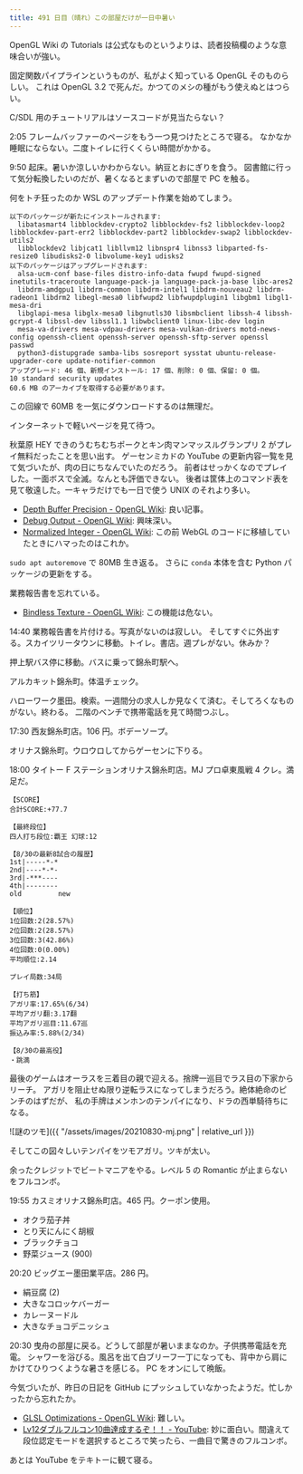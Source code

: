 ```yaml
---
title: 491 日目（晴れ）この部屋だけが一日中暑い
---
```


OpenGL Wiki の Tutorials は公式なものというよりは、読者投稿欄のような意味合いが強い。

固定関数パイプラインというものが、私がよく知っている OpenGL そのものらしい。
これは OpenGL 3.2 で死んだ。かつてのメシの種がもう使えぬとはつらい。

C/SDL 用のチュートリアルはソースコードが見当たらない？

2:05 フレームバッファーのページをもう一つ見つけたところで寝る。
なかなか睡眠にならない。二度トイレに行くくらい時間がかかる。

9:50 起床。暑いか涼しいかわからない。納豆とおにぎりを食う。
図書館に行って気分転換したいのだが、暑くなるとまずいので部屋で PC を触る。

何をトチ狂ったのか WSL のアップデート作業を始めてしまう。

```text
以下のパッケージが新たにインストールされます:
  libatasmart4 libblockdev-crypto2 libblockdev-fs2 libblockdev-loop2 libblockdev-part-err2 libblockdev-part2 libblockdev-swap2 libblockdev-utils2
  libblockdev2 libjcat1 libllvm12 libnspr4 libnss3 libparted-fs-resize0 libudisks2-0 libvolume-key1 udisks2
以下のパッケージはアップグレードされます:
  alsa-ucm-conf base-files distro-info-data fwupd fwupd-signed inetutils-traceroute language-pack-ja language-pack-ja-base libc-ares2
  libdrm-amdgpu1 libdrm-common libdrm-intel1 libdrm-nouveau2 libdrm-radeon1 libdrm2 libegl-mesa0 libfwupd2 libfwupdplugin1 libgbm1 libgl1-mesa-dri
  libglapi-mesa libglx-mesa0 libgnutls30 libsmbclient libssh-4 libssh-gcrypt-4 libssl-dev libssl1.1 libwbclient0 linux-libc-dev login
  mesa-va-drivers mesa-vdpau-drivers mesa-vulkan-drivers motd-news-config openssh-client openssh-server openssh-sftp-server openssl passwd
  python3-distupgrade samba-libs sosreport sysstat ubuntu-release-upgrader-core update-notifier-common
アップグレード: 46 個、新規インストール: 17 個、削除: 0 個、保留: 0 個。
10 standard security updates
60.6 MB のアーカイブを取得する必要があります。
```

この回線で 60MB を一気にダウンロードするのは無理だ。

インターネットで軽いページを見て待つ。

秋葉原 HEY できのうむちむちポークとキン肉マンマッスルグランプリ 2 がプレイ無料だったことを思い出す。
ゲーセンミカドの YouTube の更新内容一覧を見て気づいたが、肉の日にちなんでいたのだろう。
前者はせっかくなのでプレイした。一面ボスで全滅。なんとも評価できない。
後者は筐体上のコマンド表を見て敬遠した。一キャラだけでも一日で使う UNIX のそれより多い。

* [Depth Buffer Precision - OpenGL Wiki](https://www.khronos.org/opengl/wiki/Depth_Buffer_Precision):
  良い記事。
* [Debug Output - OpenGL Wiki](https://www.khronos.org/opengl/wiki/Debug_Output):
  興味深い。
* [Normalized Integer - OpenGL Wiki](https://www.khronos.org/opengl/wiki/Normalized_Integer):
  この前 WebGL のコードに移植していたときにハマったのはこれか。

`sudo apt autoremove` で 80MB 生き返る。
さらに `conda` 本体を含む Python パッケージの更新をする。

業務報告書を忘れている。

* [Bindless Texture - OpenGL Wiki](https://www.khronos.org/opengl/wiki/Bindless_Texture):
  この機能は危ない。

14:40 業務報告書を片付ける。写真がないのは寂しい。
そしてすぐに外出する。スカイツリータウンに移動。トイレ。書店。週プレがない。休みか？

押上駅バス停に移動。バスに乗って錦糸町駅へ。

アルカキット錦糸町。体温チェック。

ハローワーク墨田。検索。一週間分の求人しか見なくて済む。そしてろくなものがない。終わる。
二階のベンチで携帯電話を見て時間つぶし。

17:30 西友錦糸町店。106 円。ボデーソープ。

オリナス錦糸町。ウロウロしてからゲーセンに下りる。

18:00 タイトー F ステーションオリナス錦糸町店。MJ プロ卓東風戦 4 クレ。満足だ。

```text
【SCORE】
合計SCORE:+77.7

【最終段位】
四人打ち段位:覇王 幻球:12

【8/30の最新8試合の履歴】
1st|-----*-*
2nd|----*-*-
3rd|-***----
4th|--------
old         new

【順位】
1位回数:2(28.57%)
2位回数:2(28.57%)
3位回数:3(42.86%)
4位回数:0(0.00%)
平均順位:2.14

プレイ局数:34局

【打ち筋】
アガリ率:17.65%(6/34)
平均アガリ翻:3.17翻
平均アガリ巡目:11.67巡
振込み率:5.88%(2/34)

【8/30の最高役】
・跳満
```

最後のゲームはオーラスを三着目の親で迎える。捨牌一巡目でラス目の下家からリーチ。
アガリを阻止せぬ限り逆転ラスになってしまうだろう。絶体絶命のピンチのはずだが、
私の手牌はメンホンのテンパイになり、ドラの西単騎待ちになる。

![謎のツモ]({{ "/assets/images/20210830-mj.png" | relative_url }})

そしてこの図々しいテンパイをツモアガリ。ツキが太い。

余ったクレジットでビートマニアをやる。レベル 5 の Romantic が止まらないをフルコンボ。

19:55 カスミオリナス錦糸町店。465 円。クーポン使用。

* オクラ茄子丼
* とり天にんにく胡椒
* ブラックチョコ
* 野菜ジュース (900)

20:20 ビッグエー墨田業平店。286 円。

* 絹豆腐 (2)
* 大きなコロッケバーガー
* カレーヌードル
* 大きなチョコデニッシュ

20:30 曳舟の部屋に戻る。どうして部屋が暑いままなのか。子供携帯電話を充電。
シャワーを浴びる。風呂を出て白ブリーフ一丁になっても、背中から肩にかけてひりつくような暑さを感じる。
PC をオンにして晩飯。

今気づいたが、昨日の日記を GitHub にプッシュしていなかったようだ。忙しかったから忘れたか。

* [GLSL Optimizations - OpenGL Wiki](https://www.khronos.org/opengl/wiki/GLSL_Optimizations):
  難しい。
* [Lv12ダブルフルコン10曲達成するぞ！！ - YouTube](https://www.youtube.com/watch?v=DIL7t1HRRZE):
  妙に面白い。間違えて段位認定モードを選択するところで笑ったら、一曲目で驚きのフルコンボ。

あとは YouTube をテキトーに観て寝る。
